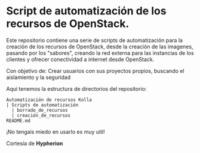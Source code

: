 # Script de automatización de los recursos de OpenStack.
Este repositorio contiene una serie de scripts de automatización para la creación de los recursos de OpenStack,
desde la creación de las imagenes, pasando por los "sabores", creando la red externa para las instancias de los clientes
y ofrecer conectividad a internet desde OpenStack.

Con objetivo de: Crear usuarios con sus proyectos propios, buscando el aislamiento y la seguridad

Aquí tenemos la estructura de directorios del repositorio:

```
Automatización de recursos Kolla
| Scripts de automatización
  | borrado_de_recursos
  | creación_de_recursos
README.md
```

¡No tengais miedo en usarlo es muy util!

Cortesía de **Hypherion**
